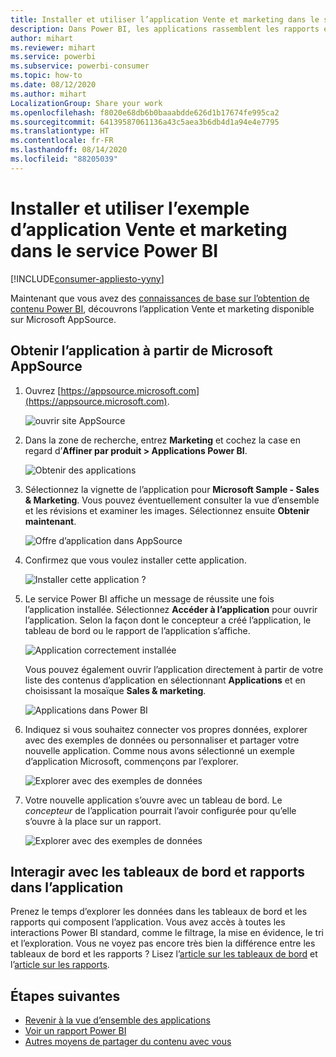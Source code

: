 ```yaml
---
title: Installer et utiliser l’application Vente et marketing dans le service Power BI
description: Dans Power BI, les applications rassemblent les rapports et tableaux de bord associés dans un même emplacement. Installez l’application Vente et marketing à partir de la Place de marché des applications Power BI.
author: mihart
ms.reviewer: mihart
ms.service: powerbi
ms.subservice: powerbi-consumer
ms.topic: how-to
ms.date: 08/12/2020
ms.author: mihart
LocalizationGroup: Share your work
ms.openlocfilehash: f8020e68db6b0baaabdde626d1b17674fe995ca2
ms.sourcegitcommit: 64139587061136a43c5aea3b6db4d1a94e4e7795
ms.translationtype: HT
ms.contentlocale: fr-FR
ms.lasthandoff: 08/14/2020
ms.locfileid: "88205039"
---
```

# <a name="install-and-use-the-sample-sales-and-marketing-app-in-the-power-bi-service"></a>Installer et utiliser l’exemple d’application Vente et marketing dans le service Power BI

[!INCLUDE[consumer-appliesto-yyny](../includes/consumer-appliesto-yyny.md)]

Maintenant que vous avez des [connaissances de base sur l’obtention de contenu Power BI](end-user-app-view.md), découvrons l’application Vente et marketing disponible sur Microsoft AppSource. 


## <a name="get-the-app-from-microsoft-appsource"></a>Obtenir l’application à partir de Microsoft AppSource

1. Ouvrez [https://appsource.microsoft.com](https://appsource.microsoft.com).

   ![ouvrir site AppSource  ](./media/end-user-app-marketing/power-bi-appsource.png)

1. Dans la zone de recherche, entrez **Marketing** et cochez la case en regard d’**Affiner par produit > Applications Power BI**. 

    ![Obtenir des applications  ](./media/end-user-app-marketing/power-bi-search-appsource.png)


1. Sélectionnez la vignette de l’application pour **Microsoft Sample - Sales & Marketing**. Vous pouvez éventuellement consulter la vue d’ensemble et les révisions et examiner les images.  Sélectionnez ensuite **Obtenir maintenant**.

   ![Offre d’application dans AppSource](./media/end-user-app-marketing/power-bi-app-offering.png)

1. Confirmez que vous voulez installer cette application.

   ![Installer cette application ?](./media/end-user-app-marketing/power-bi-installs.png)

5. Le service Power BI affiche un message de réussite une fois l’application installée. Sélectionnez **Accéder à l’application** pour ouvrir l’application. Selon la façon dont le concepteur a créé l’application, le tableau de bord ou le rapport de l’application s’affiche.

    ![Application correctement installée ](./media/end-user-app-marketing/power-bi-app-ready.png)

    Vous pouvez également ouvrir l’application directement à partir de votre liste des contenus d’application en sélectionnant **Applications** et en choisissant la mosaïque **Sales & marketing**.

    ![Applications dans Power BI](./media/end-user-app-marketing/power-bi-sales-marketing.png)


6. Indiquez si vous souhaitez connecter vos propres données, explorer avec des exemples de données ou personnaliser et partager votre nouvelle application. Comme nous avons sélectionné un exemple d’application Microsoft, commençons par l’explorer. 

    ![Explorer avec des exemples de données](./media/end-user-app-marketing/power-bi-explore-app.png)

7.  Votre nouvelle application s’ouvre avec un tableau de bord. Le *concepteur* de l’application pourrait l’avoir configurée pour qu’elle s’ouvre à la place sur un rapport.  

    ![Explorer avec des exemples de données](./media/end-user-app-marketing/power-bi-app-new.png)




## <a name="interact-with-the-dashboards-and-reports-in-the-app"></a>Interagir avec les tableaux de bord et rapports dans l’application
Prenez le temps d’explorer les données dans les tableaux de bord et les rapports qui composent l’application. Vous avez accès à toutes les interactions Power BI standard, comme le filtrage, la mise en évidence, le tri et l’exploration.  Vous ne voyez pas encore très bien la différence entre les tableaux de bord et les rapports ?  Lisez l’[article sur les tableaux de bord](end-user-dashboards.md) et l’[article sur les rapports](end-user-reports.md).  




## <a name="next-steps"></a>Étapes suivantes
* [Revenir à la vue d’ensemble des applications](end-user-apps.md)    
* [Voir un rapport Power BI](end-user-report-open.md)    
* [Autres moyens de partager du contenu avec vous](end-user-shared-with-me.md)
